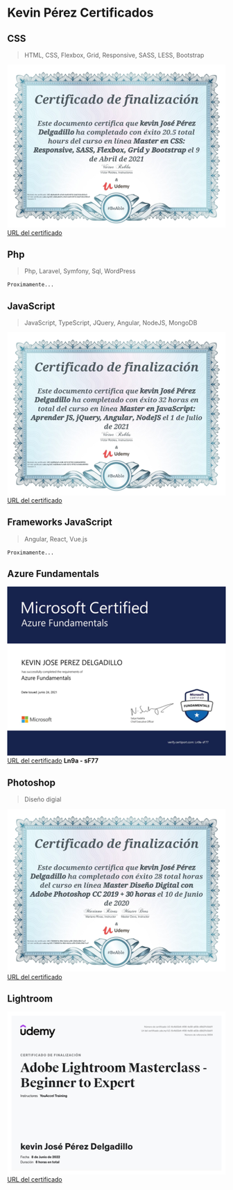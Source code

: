 # Kevin Pérez Certificados

## CSS
> HTML, CSS, Flexbox, Grid, Responsive, SASS, LESS, Bootstrap

![Css](Certificados/Css.jpg)
[URL del certificado](https://www.udemy.com/certificate/UC-db8adb3f-a1b0-4a03-8f12-2dd7d3e353e3/)
## Php
> Php, Laravel, Symfony, Sql, WordPress 

    Proximamente...

## JavaScript
> JavaScript, TypeScript, JQuery, Angular, NodeJS, MongoDB

![JavaScript](Certificados/JS.jpg)
[URL del certificado](https://www.udemy.com/certificate/UC-4d29b4ef-cfd6-4212-9792-fc9d6d49ff55/)

## Frameworks JavaScript
> Angular, React, Vue.js 

    Proximamente...

## Azure Fundamentals

![AzureFundamentals](Certificados/AzureFundamentals.jpg)
[URL del certificado](https://portal.certiport.com/Portal/Pages/CredentialVerification.aspx) **Ln9a - sF77**
## Photoshop
> Diseño digial

![Photoshop](Certificados/Photoshop.jpg)
[URL del certificado]([ude.my/UC-7300681b-9fbf-4b3d-af8f-2949c99b7ca7](https://www.udemy.com/certificate/UC-7300681b-9fbf-4b3d-af8f-2949c99b7ca7/))

## Lightroom
 
![Lightroom](Certificados/AdobeLightroom.jpg)
[URL del certificado](https://www.udemy.com/certificate/UC-6c4b02d4-4f36-4e59-a63b-d9b211c5dd11/)